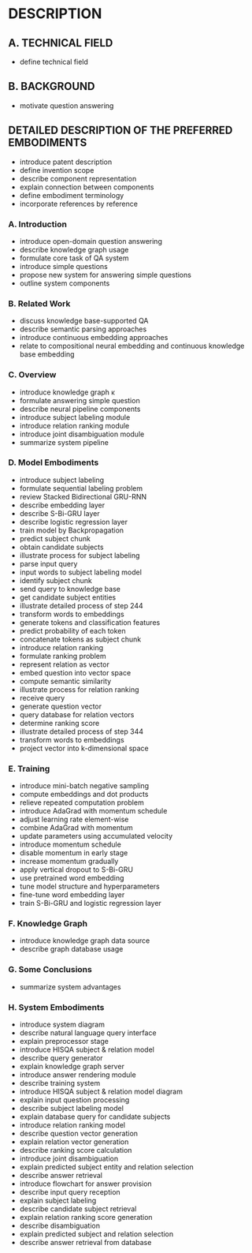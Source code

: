 # DESCRIPTION

## A. TECHNICAL FIELD

- define technical field

## B. BACKGROUND

- motivate question answering

## DETAILED DESCRIPTION OF THE PREFERRED EMBODIMENTS

- introduce patent description
- define invention scope
- describe component representation
- explain connection between components
- define embodiment terminology
- incorporate references by reference

### A. Introduction

- introduce open-domain question answering
- describe knowledge graph usage
- formulate core task of QA system
- introduce simple questions
- propose new system for answering simple questions
- outline system components

### B. Related Work

- discuss knowledge base-supported QA
- describe semantic parsing approaches
- introduce continuous embedding approaches
- relate to compositional neural embedding and continuous knowledge base embedding

### C. Overview

- introduce knowledge graph κ
- formulate answering simple question
- describe neural pipeline components
- introduce subject labeling module
- introduce relation ranking module
- introduce joint disambiguation module
- summarize system pipeline

### D. Model Embodiments

- introduce subject labeling
- formulate sequential labeling problem
- review Stacked Bidirectional GRU-RNN
- describe embedding layer
- describe S-Bi-GRU layer
- describe logistic regression layer
- train model by Backpropagation
- predict subject chunk
- obtain candidate subjects
- illustrate process for subject labeling
- parse input query
- input words to subject labeling model
- identify subject chunk
- send query to knowledge base
- get candidate subject entities
- illustrate detailed process of step 244
- transform words to embeddings
- generate tokens and classification features
- predict probability of each token
- concatenate tokens as subject chunk
- introduce relation ranking
- formulate ranking problem
- represent relation as vector
- embed question into vector space
- compute semantic similarity
- illustrate process for relation ranking
- receive query
- generate question vector
- query database for relation vectors
- determine ranking score
- illustrate detailed process of step 344
- transform words to embeddings
- project vector into k-dimensional space

### E. Training

- introduce mini-batch negative sampling
- compute embeddings and dot products
- relieve repeated computation problem
- introduce AdaGrad with momentum schedule
- adjust learning rate element-wise
- combine AdaGrad with momentum
- update parameters using accumulated velocity
- introduce momentum schedule
- disable momentum in early stage
- increase momentum gradually
- apply vertical dropout to S-Bi-GRU
- use pretrained word embedding
- tune model structure and hyperparameters
- fine-tune word embedding layer
- train S-Bi-GRU and logistic regression layer

### F. Knowledge Graph

- introduce knowledge graph data source
- describe graph database usage

### G. Some Conclusions

- summarize system advantages

### H. System Embodiments

- introduce system diagram
- describe natural language query interface
- explain preprocessor stage
- introduce HISQA subject & relation model
- describe query generator
- explain knowledge graph server
- introduce answer rendering module
- describe training system
- introduce HISQA subject & relation model diagram
- explain input question processing
- describe subject labeling model
- explain database query for candidate subjects
- introduce relation ranking model
- describe question vector generation
- explain relation vector generation
- describe ranking score calculation
- introduce joint disambiguation
- explain predicted subject entity and relation selection
- describe answer retrieval
- introduce flowchart for answer provision
- describe input query reception
- explain subject labeling
- describe candidate subject retrieval
- explain relation ranking score generation
- describe disambiguation
- explain predicted subject and relation selection
- describe answer retrieval from database

